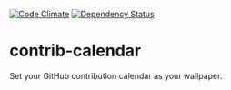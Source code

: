 [![Code Climate](https://codeclimate.com/github/pbaisla/contrib-calendar/badges/gpa.svg)](https://codeclimate.com/github/pbaisla/contrib-calendar)
[![Dependency Status](https://gemnasium.com/pbaisla/contrib-calendar.svg)](https://gemnasium.com/pbaisla/contrib-calendar)

# contrib-calendar

Set your GitHub contribution calendar as your wallpaper.
